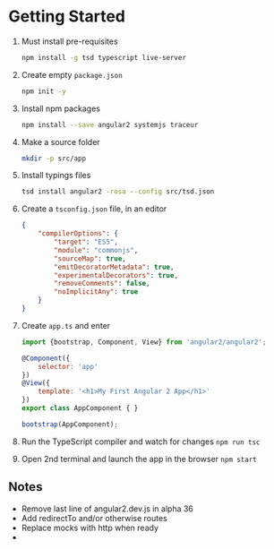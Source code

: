 # Getting Started

1. Must install pre-requisites

	```bash
	npm install -g tsd typescript live-server
	```

1. Create empty `package.json`

	```bash
	npm init -y
	```

1. Install npm packages

	```bash
	npm install --save angular2 systemjs traceur
	```

1. Make a source folder

	```bash
	mkdir -p src/app
	```

1. Install typings files

	```bash
	tsd install angular2 -rosa --config src/tsd.json
	```

1. Create a `tsconfig.json` file, in an editor

	```json
	{
		"compilerOptions": {
			"target": "ES5",
			"module": "commonjs",
			"sourceMap": true,
			"emitDecoratorMetadata": true,
			"experimentalDecorators": true,
			"removeComments": false,
			"noImplicitAny": true
		}
	}
	```

1. Create `app.ts` and enter

	```javascript
	import {bootstrap, Component, View} from 'angular2/angular2';

	@Component({
		selector: 'app'
	})
	@View({
		template: '<h1>My First Angular 2 App</h1>'
	})
	export class AppComponent { }

	bootstrap(AppComponent);
	```

1. Run the TypeScript compiler and watch for changes `npm run tsc`

1. Open 2nd terminal and launch the app in the browser `npm start`


## Notes

- Remove last line of angular2.dev.js in alpha 36
- Add redirectTo and/or otherwise routes
- Replace mocks with http when ready
-